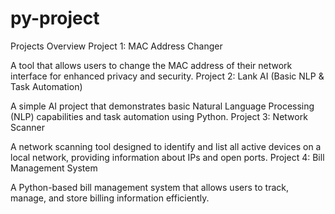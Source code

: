 # py-project
Projects Overview
Project 1: MAC Address Changer

A tool that allows users to change the MAC address of their network interface for enhanced privacy and security.
Project 2: Lank AI (Basic NLP & Task Automation)

A simple AI project that demonstrates basic Natural Language Processing (NLP) capabilities and task automation using Python.
Project 3: Network Scanner

A network scanning tool designed to identify and list all active devices on a local network, providing information about IPs and open ports.
Project 4: Bill Management System

A Python-based bill management system that allows users to track, manage, and store billing information efficiently.
